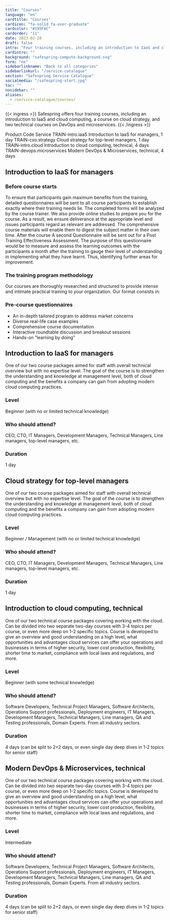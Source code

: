 ```yaml
---
title: "Courses"
language: "en"
cardtitle: "Courses"
cardicon: "fa-solid fa-user-graduate"
cardcolor: "#195F8C"
cardorder: "11"
date: 2023-02-28
draft: false
intro: "Four training courses, including an introduction to IaaS and cloud computing"
cardintro: ""
background: "safespring-compute-background.svg"
form: "no"
sidebarlinkname: "Back to all categories"
sidebarlinkurl: "/service-catalogue"
section: "Safespring Service Catalogue"
socialmedia: "/safespring-start.jpg"
toc: ""
nosidebar: ""
aliases:
  - /service-catalogue/courses/
---
```


{{< ingress >}}
Safespring offers four training courses, including an introduction to IaaS and cloud computing, a course on cloud strategy, and two technical courses on DevOps and microservices.
{{< /ingress >}}

Product Code Service
TRAIN-intro.iaaS Introduction to IaaS for managers, 1 day
TRAIN-cxo.strategy Cloud strategy for top-level managers, 1 day
TRAIN-intro.cloud Introduction to cloud computing, technical, 4 days
TRAIN-devops.microservices Modern DevOps & Microservices, technical, 4 days

## Introduction to IaaS for managers

### Before course starts

To ensure that participants gain maximum benefits from the training, detailed questionnaires will be sent to all course participants to establish exactly where their training needs lie. The completed forms will be analyzed by the course trainer. We also provide online studies to prepare you for the course.
As a result, we ensure deliverance at the appropriate level and issues participants regard as relevant are addressed. The comprehensive course materials will enable them to digest the subject matter in their own time. After the course A second Questionnaire will be sent out for a Post Training Effectiveness Assessment. The purpose of this questionnaire would be to measure and assess the learning outcomes with the participants a month after the training to gauge their level of understanding in implementing what they have learnt. Thus, identifying further areas for improvement.

### The training program methodology

Our courses are thoroughly researched and structured to provide intense and intimate practical training to your organization. Our format consists in:

### Pre-course questionnaires

- An in-depth tailored program to address market concerns
- Diverse real-life case examples
- Comprehensive course documentation
- Interactive roundtable discussion and breakout sessions
- Hands-on “learning by doing”

## Introduction to IaaS for managers

One of our two course packages aimed for staff with overall technical overview but with no expertise level. The goal of the course is to strengthen the understanding and knowledge at management level, both of cloud computing and the benefits a company can gain from adopting modern cloud computing practices.

### Level

Beginner (with no or limited technical knowledge)

### Who should attend?

CEO, CTO, IT Managers, Development Managers, Technical Managers, Line managers, top-level managers, etc.

### Duration

1 day

## Cloud strategy for top-level managers

One of our two course packages aimed for staff with overall technical overview but with no expertise level. The goal of the course is to strengthen the understanding and knowledge at management level, both of cloud computing and the benefits a company can gain from adopting modern cloud computing practices.

### Level

Beginner / Management (with no or limited technical knowledge)

### Who should attend?

CEO, CTO, IT Managers, Development Managers, Technical Managers, Line managers, top-level managers, etc.

### Duration

1 day

## Introduction to cloud computing, technical

One of our two technical course packages covering working with the cloud. Can be divided into two separate two-day courses with 3-4 topics per course, or even more deep on 1-2 specific topics. Course is developed to give an overview and good understanding on a high level, what opportunities and advantages cloud services can offer your operations and businesses in terms of higher security, lower cost production, flexibility, shorter time to market, compliance with local laws and regulations, and more.

### Level

Beginner (with some technical knowledge)

### Who should attend?

Software Developers, Technical Project Managers, Software Architects, Operations Support professionals, Deployment engineers, IT Managers, Development Managers, Technical Managers, Line managers, QA and Testing professionals, Domain Experts. From all industry sectors.

### Duration

4 days (can be split to 2+2 days, or even single day deep dives in 1-2 topics for senior staff)

## Modern DevOps & Microservices, technical

One of our two technical course packages covering working with the cloud. Can be divided into two separate two-day courses with 3-4 topics per course, or even more deep on 1-2 specific topics. Course is developed to give an overview and good understanding on a high level, what opportunities and advantages cloud services can offer your operations and businesses in terms of higher security, lower cost production, flexibility, shorter time to market, compliance with local laws and regulations, and more.

### Level

Intermediate

### Who should attend?

Software Developers, Technical Project Managers, Software Architects, Operations Support professionals, Deployment engineers, IT Managers, Development Managers, Technical Managers, Line managers, QA and Testing professionals, Domain Experts. From all industry sectors.

### Duration

4 days (can be split to 2+2 days, or even single day deep dives in 1-2 topics for senior staff)
